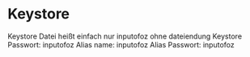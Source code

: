 # Keystore
Keystore Datei heißt einfach nur inputofoz ohne dateiendung
Keystore Passwort: inputofoz
Alias name: inputofoz
Alias Passwort: inputofoz